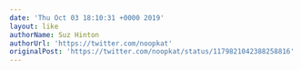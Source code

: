 ```yaml
---
date: 'Thu Oct 03 18:10:31 +0000 2019'
layout: like
authorName: Suz Hinton
authorUrl: 'https://twitter.com/noopkat'
originalPost: 'https://twitter.com/noopkat/status/1179821042388258816'
---
```

